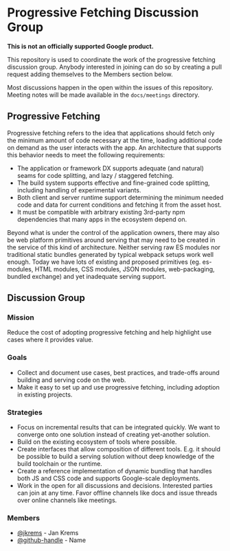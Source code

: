 # Progressive Fetching Discussion Group

**This is not an officially supported Google product.**

This repository is used to coordinate the work of the progressive fetching
discussion group. Anybody interested in joining can do so by creating a pull
request adding themselves to the Members section below.

Most discussions happen in the open within the issues of this repository.
Meeting notes will be made available in the `docs/meetings` directory.

## Progressive Fetching

Progressive fetching refers to the idea that applications should fetch only the
minimum amount of code necessary at the time, loading additional code on demand
as the user interacts with the app. An architecture that supports this behavior
needs to meet the following requirements:

* The application or framework DX supports adequate (and natural) seams for code
  splitting, and lazy / staggered fetching.
* The build system supports effective and fine-grained code splitting, including
  handling of experimental variants.
* Both client and server runtime support determining the minimum needed code and
  data for current conditions and fetching it from the asset host.
* It must be compatible with arbitrary existing 3rd-party npm dependencies that
  many apps in the ecosystem depend on.

Beyond what is under the control of the application owners, there may also be
web platform primitives around serving that may need to be created in the
service of this kind of architecture.
Neither serving raw ES modules nor traditional static bundles generated by
typical webpack setups work well enough.
Today we have lots of existing and proposed primitives (eg. es-modules, HTML
modules, CSS modules, JSON modules, web-packaging, bundled exchange) and yet
inadequate serving support.

## Discussion Group

### Mission

Reduce the cost of adopting progressive fetching and help highlight use cases
where it provides value.

### Goals

* Collect and document use cases, best practices, and trade-offs around building
  and serving code on the web.
* Make it easy to set up and use progressive fetching, including adoption in
  existing projects.

### Strategies

* Focus on incremental results that can be integrated quickly. We want to
  converge onto one solution instead of creating yet-another solution.
* Build on the existing ecosystem of tools where possible.
* Create interfaces that allow composition of different tools. E.g. it should be
  possible to build a serving solution without deep knowledge of the build
  toolchain or the runtime.
* Create a reference implementation of dynamic bundling that handles both JS and
  CSS code and supports Google-scale deployments.
* Work in the open for all discussions and decisions. Interested parties can
  join at any time. Favor offline channels like docs and issue threads over
  online channels like meetings.

### Members

* [@jkrems](https://github.com/jkrems) - Jan Krems
* [@github-handle](https://github.com/github-handle) - Name
